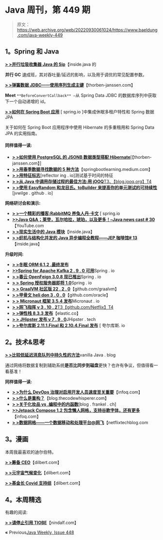 # Java 周刊，第 449 期

> 原文：<https://web.archive.org/web/20220930061024/https://www.baeldung.com/java-weekly-449>

## **1。Spring 和 Java**

[**> >并行垃圾收集器 Java 的 Sip**](https://web.archive.org/web/20220809143400/https://inside.java/2022/08/01/sip062/)【inside.java 的

**并行 GC** 速成班，其对吞吐量/延迟的影响，以及用于调优的常见配置参数。

[**> >弹簧数据 JDBC——使用序列生成主键**](https://web.archive.org/web/20220809143400/https://thorben-janssen.com/spring-data-jdbc-sequence/)【thorben-janssen.com】

**Meet** `**BeforeConvertCallback** –`从 Spring Data JDBC 的数据库序列中获取下一个自动递增的 id。

[**> >如何在 Spring Boot 应用**](https://web.archive.org/web/20220809143400/https://spring.io/blog/2022/07/31/how-to-integrate-hibernates-multitenant-feature-with-spring-data-jpa-in-a-spring-boot-application) [ spring.io ]中集成休眠多租户特性和 Spring 数据 JPA

关于如何在 Spring Boot 应用程序中使用 Hibernate 的多重租用和 Spring Data JPA 的实用指南。

#### **同样值得一读:**

*   [**> >如何使用 PostgreSQL 的 JSONB 数据类型搭配 Hibernate**](https://web.archive.org/web/20220809143400/https://thorben-janssen.com/persist-postgresqls-jsonb-data-type-hibernate/)[【thorben-janssen.com】]
*   [**> >用春季数据寻找数据的 5 种方法**](https://web.archive.org/web/20220809143400/https://springbootlearning.medium.com/5-ways-to-find-data-with-spring-data-91766c74fa8e)【springbootlearning.medium.com】
*   [**> >用特征标志**](https://web.archive.org/web/20220809143400/https://reflectoring.io/date-time-feature-flags/)[reflector ing . io]测试基于时间的特征
*   [**> >从 Java 中调用存储过程的最佳方法:用 jOOQ**T3、【blog.jooq.org】T4](https://web.archive.org/web/20220809143400/https://blog.jooq.org/the-best-way-to-call-stored-procedures-from-java-with-jooq/)
*   [**> >使用 EasyRandom 和龙目氏。toBuilder 来提高你的单元测试的可持续性**](https://web.archive.org/web/20220809143400/https://jvwilge.github.io/en/2022/08/01/easy-random-to-builder.html)[jvwilge . github . io]

**网络研讨会和演示:**

*   [**> >一个精彩的播客:RabbitMQ 养兔人丹·卡文**](https://web.archive.org/web/20220809143400/https://spring.io/blog/2022/07/28/a-bootiful-podcast-rabbitmq-rabbit-herder-dan-carwin) [ spring.io
*   [**>>Java Q&A；莱登，瓦尔哈拉，琥珀，以及更多！–Java news cast # 30**](https://web.archive.org/web/20220809143400/https://www.youtube.com/watch?v=ZaGnGs9TeNc)【YouTube.com
*   [**> >现实生活中的 Java 模块**](https://web.archive.org/web/20220809143400/https://inside.java/2022/08/01/java-modules-irl/)【inside.java】
*   [**> >织机与结构化并发的 Java 异步编程全教程——JEP 咖啡馆# 13**](https://web.archive.org/web/20220809143400/https://inside.java/2022/08/02/jepcafe13/)【inside.java】

**升级时间:**

*   [**> >冬眠 ORM 6.1.2 .最终发布**](https://web.archive.org/web/20220809143400/https://in.relation.to/2022/08/03/hibernate-orm-612-final/)
*   [**>>Spring for Apache Kafka 2 . 9 . 0 可用**](https://web.archive.org/web/20220809143400/https://spring.io/blog/2022/08/02/spring-for-apache-kafka-2-9-0-available)Spring . io
*   [**> >春云 OpenFeign 3.0.8 现已推出**](https://web.archive.org/web/20220809143400/https://spring.io/blog/2022/07/27/spring-cloud-openfeign-3-0-8-is-now-available)Spring . io
*   [**> > Spring 授权服务器即将 1.0**](https://web.archive.org/web/20220809143400/https://spring.io/blog/2022/07/28/spring-authorization-server-is-going-1-0)Spring . io
*   [**> > GraalVM 社区版 22 . 2 . 0**](https://web.archive.org/web/20220809143400/https://github.com/graalvm/graalvm-ce-builds/releases/tag/vm-22.2.0)【github.com/graalvm】
*   [**> >甲骨文 heli don 3 . 0 . 0**](https://web.archive.org/web/20220809143400/https://github.com/oracle/helidon/releases)【github.com/oracle】
*   [**> > Micronaut 框架 3.5.4 发布**](https://web.archive.org/web/20220809143400/https://micronaut.io/2022/07/29/micronaut-framework-3-5-4-released/)Micronaut . io
*   [**> >网飞指挥 v 3 . 10 . 2**T3【github.com/Netflix】T4](https://web.archive.org/web/20220809143400/https://github.com/Netflix/conductor/releases)
*   [**> >弹性栈 8.3.3 发布**](https://web.archive.org/web/20220809143400/https://www.elastic.co/blog/elastic-stack-8-3-3-released)【elastic.co】
*   [**> > JHipster 发布 v 7 . 9 . 0**](https://web.archive.org/web/20220809143400/https://www.jhipster.tech/2022/07/31/jhipster-release-7.9.0.html)JHipster . tech
*   [**> >夸尔库斯 2.11.1.Final 和 2.10.4.Final 发布**](https://web.archive.org/web/20220809143400/https://quarkus.io/blog/quarkus-2-11-1-final-released/) [ 夸尔库斯. io

## **2。技术&思考**

[**> >比较低延迟消息队列中持久性的方法**](https://web.archive.org/web/20220809143400/http://blog.vanillajava.blog/2022/08/comparing-approaches-to-durability-in.html)vanilla Java . blog

通过网络将数据复制到辅助系统**是否比同步到磁盘**更快？也许有争议，但值得看一看基准！

**同样值得一读:**

*   [**> >为什么 DevOps 治理对启用开发人员速度至关重要**](https://web.archive.org/web/20220809143400/https://www.infoq.com/articles/devops-governance-developer-velocity/)【infoq.com】
*   [**> >什么是重构？**](https://web.archive.org/web/20220809143400/https://blog.thecodewhisperer.com/permalink/what-is-refactoring)【blog.thecodewhisperer.com】
*   [**> >关于化妆品 vs .编程中的内函数**](https://web.archive.org/web/20220809143400/https://blog.frankel.ch/on-cosmetics-vs-intrinsics-programming/)[blog . frankel . ch]
*   [**>>Jetpack Compose 1.2 包含懒人网格，支持谷歌字体，还有更多**](https://web.archive.org/web/20220809143400/https://www.infoq.com/news/2022/07/jetpack-compose-1-2/)【infoq.com】
*   [**> >数据网格——一个数据移动和处理平台@网飞**](https://web.archive.org/web/20220809143400/https://netflixtechblog.com/data-mesh-a-data-movement-and-processing-platform-netflix-1288bcab2873)【netflixtechblog.com

## **3。漫画**

本周我最喜欢的迪尔伯特。

[**> >筹备 CEO**](https://web.archive.org/web/20220809143400/https://dilbert.com/strip/2022-08-04)【dilbert.com】

[**> >元宇宙气候变化**](https://web.archive.org/web/20220809143400/https://dilbert.com/strip/2022-08-03)【dilbert.com】

[**> >基金长 Covid 支持组**](https://web.archive.org/web/20220809143400/https://dilbert.com/strip/2022-07-30)【dilbert.com】

## **4。本周精选**

有趣的阅读:

**[> >请停止引用 TIOBE](https://web.archive.org/web/20220809143400/https://blog.nindalf.com/posts/stop-citing-tiobe/)**【nindalf.com】

**«** Previous[Java Weekly, Issue 448](/web/20220809143400/https://www.baeldung.com/java-weekly-448)